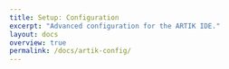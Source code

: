 ```yaml
---
title: Setup: Configuration
excerpt: "Advanced configuration for the ARTIK IDE."
layout: docs
overview: true
permalink: /docs/artik-config/
---
```

